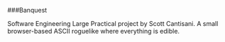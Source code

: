 ###Banquest

Software Engineering Large Practical project by Scott Cantisani. A small browser-based ASCII roguelike where everything is edible.

